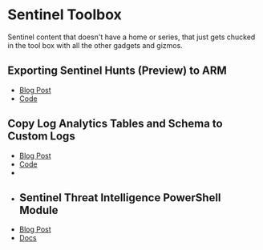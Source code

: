 # Sentinel Toolbox

Sentinel content that doesn't have a home or series, that just gets chucked in the tool box with all the other gadgets and gizmos.

## Exporting Sentinel Hunts (Preview) to ARM
- [Blog Post](https://thealistairross0.wordpress.com/?p=242)
- [Code](/Toolshed/Sentinel%20Toolbox/Export-Hunts.ps1)    

## Copy Log Analytics Tables and Schema to Custom Logs
- [Blog Post](https://thealistairross0.wordpress.com/?p=242)
- [Code](/Toolshed/Sentinel%20Toolbox/Copy-LogAnalyticsTable.ps1)  
- 
- ## Sentinel Threat Intelligence PowerShell Module
- [Blog Post](https://thealistairross.co.uk/2024/08/15/microsoft-sentinel-threat-intelligence-clean-up/)
- [Docs](/Toolshed/Sentinel%20Toolbox/SentinelThreatIntelligence/README.MD)  